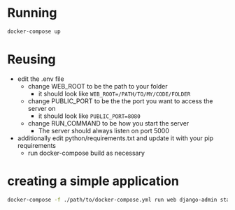 # Running
```bash
docker-compose up
```

# Reusing
- edit the .env file
  - change WEB_ROOT to be the path to your folder
    - it should look like `WEB_ROOT=/PATH/TO/MY/CODE/FOLDER`
  - change PUBLIC_PORT to be the the port you want to access the server on
    - it should look like `PUBLIC_PORT=8080`
  - change RUN_COMMAND to be how you start the server
    - The server should always listen on port 5000
- additionally edit python/requirements.txt and update it with your pip requirements
  - run docker-compose build as necessary

# creating a simple application
```bash
docker-compose -f ./path/to/docker-compose.yml run web django-admin startproject example .
```

